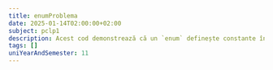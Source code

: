```yaml
---
title: enumProblema
date: 2025-01-14T02:00:00+02:00
subject: pclp1
description: Acest cod demonstrează că un `enum` definește constante întregi, nu șiruri de caractere. Încercarea de a afișa o valoare `enum` direct cu specificatorul `%s` în `printf` este o eroare fundamentală, ducând la comportament nedefinit.
tags: []
uniYearAndSemester: 11
---
```


